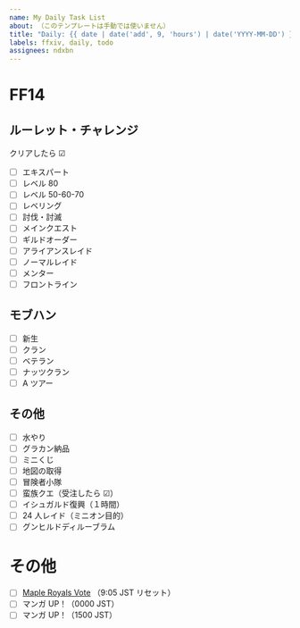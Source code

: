 ```yaml
---
name: My Daily Task List
about: （このテンプレートは手動では使いません）
title: "Daily: {{ date | date('add', 9, 'hours') | date('YYYY-MM-DD') }}"
labels: ffxiv, daily, todo
assignees: ndxbn
---
```


# FF14

## ルーレット・チャレンジ

クリアしたら ☑

- [ ] エキスパート
- [ ] レベル 80
- [ ] レベル 50-60-70
- [ ] レベリング
- [ ] 討伐・討滅
- [ ] メインクエスト
- [ ] ギルドオーダー
- [ ] アライアンスレイド
- [ ] ノーマルレイド
- [ ] メンター
- [ ] フロントライン

## モブハン

- [ ] 新生
- [ ] クラン
- [ ] ベテラン
- [ ] ナッツクラン
- [ ] A ツアー

## その他

- [ ] 水やり
- [ ] グラカン納品
- [ ] ミニくじ
- [ ] 地図の取得
- [ ] 冒険者小隊
- [ ] 蛮族クエ（受注したら ☑）
- [ ] イシュガルド復興（１時間）
- [ ] 24 人レイド（ミニオン目的）
- [ ] グンヒルドディルーブラム

# その他

- [ ] [Maple Royals Vote](https://mapleroyals.com/?page=vote) （9:05 JST リセット）
- [ ] マンガ UP！（0000 JST）
- [ ] マンガ UP！（1500 JST）
